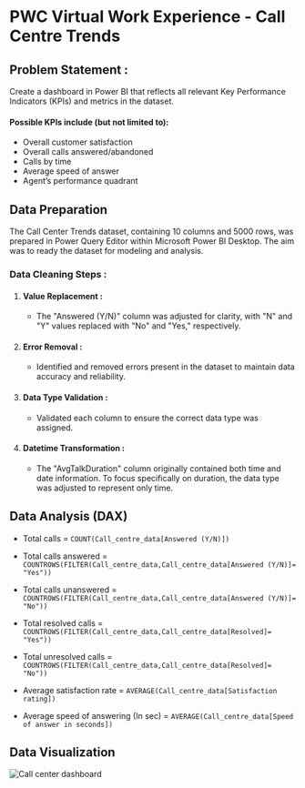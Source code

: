 # PWC Virtual Work Experience - Call Centre Trends

## Problem Statement :
Create a dashboard in Power BI that reflects all relevant Key Performance Indicators (KPIs) and metrics in the dataset.

#### Possible KPIs include (but not limited to):

- Overall customer satisfaction
- Overall calls answered/abandoned
- Calls by time
- Average speed of answer
- Agent’s performance quadrant 

## Data Preparation
The Call Center Trends dataset, containing 10 columns and 5000 rows, was prepared in Power Query Editor within Microsoft Power BI Desktop. The aim was to ready the dataset for modeling and analysis.

### Data Cleaning Steps :

1. #### Value Replacement :
   - The "Answered (Y/N)" column was adjusted for clarity, with "N" and "Y" values replaced with "No" and "Yes," respectively.
2. #### Error Removal :
   - Identified and removed errors present in the dataset to maintain data accuracy and reliability.
3. #### Data Type Validation :
   - Validated each column to ensure the correct data type was assigned. 
4. #### Datetime Transformation :
   - The "AvgTalkDuration" column originally contained both time and date information. To focus specifically on duration, the data type was adjusted to represent only time.

## Data Analysis (DAX)

  - Total calls = `COUNT(Call_centre_data[Answered (Y/N)])`
    
  - Total calls answered = `COUNTROWS(FILTER(Call_centre_data,Call_centre_data[Answered (Y/N)]= "Yes"))`
    
  - Total calls unanswered = `COUNTROWS(FILTER(Call_centre_data,Call_centre_data[Answered (Y/N)]= "No"))`
    
  - Total resolved calls = `COUNTROWS(FILTER(Call_centre_data,Call_centre_data[Resolved]= "Yes")) `
    
  - Total unresolved calls = `COUNTROWS(FILTER(Call_centre_data,Call_centre_data[Resolved]= "No")) `
    
  - Average satisfaction rate = `AVERAGE(Call_centre_data[Satisfaction rating])`
    
  - Average speed of answering (In sec) = `AVERAGE(Call_centre_data[Speed of answer in seconds])`

## Data Visualization
![Call center dashboard](https://github.com/Athira-AM/Call-center-trend-analysis/assets/157714268/5b7fe475-f318-47d1-8f04-a4dab7fe840d)

 
    
    
  


